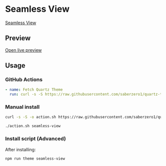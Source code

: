 # Seamless View

[Seamless View](https://github.com/GustavoSZ124/Obsidian-Theme-Seamless-View)

## Preview

[Open live preview](https://quartz-themes.github.io/seamless-view/)

## Usage

### GitHub Actions

```yaml
- name: Fetch Quartz Theme
  run: curl -s -S https://raw.githubusercontent.com/saberzero1/quartz-themes/master/action.sh | bash -s -- seamless-view
```

### Manual install

```bash
curl -s -S -o action.sh https://raw.githubusercontent.com/saberzero1/quartz-themes/master/action.sh

./action.sh seamless-view
```

### Install script (Advanced)

After installing:

```bash
npm run theme seamless-view
```
